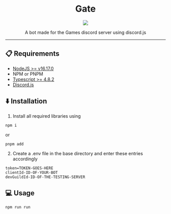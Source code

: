<h1 align="center">Gate</h1>
<p align="center">
<a href="https://nodejs.org/en/"><img src="https://img.shields.io/badge/language-nodejs-%23339933?style=flat-square&logo=node.js"></a>
</p>

<p align="center">
A bot made for the Games discord server using discord.js
</p>

<hr>

## 📋 Requirements

- [NodeJS >= v16.17.0](https://nodejs.org/en/)
- NPM or PNPM
- [Typescript >= 4.8.2](https://www.typescriptlang.org/)
- [Discord.js](https://github.com/discordjs/discord.js)

## ⬇️ Installation

1. Install all required libraries using

```
npm i
```

or

```
pnpm add
```

2. Create a .env file in the base directory and enter these entries accordingly

```
token=TOKEN-GOES-HERE
clientId-ID-OF-YOUR-BOT
devGuildId-ID-OF-THE-TESTING-SERVER
```

## 💻 Usage

```shell
npm run run
```
